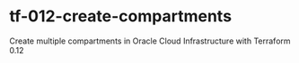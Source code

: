 # tf-012-create-compartments
Create multiple compartments in Oracle Cloud Infrastructure with Terraform 0.12
